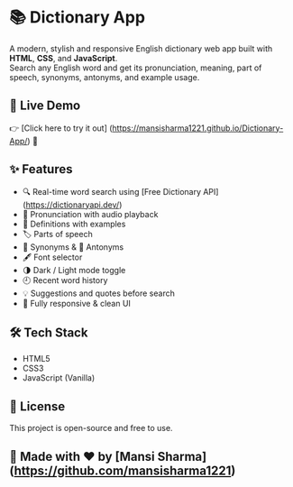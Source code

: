 # 📚 Dictionary App

A modern, stylish and responsive English dictionary web app built with **HTML**, **CSS**, and **JavaScript**.  
Search any English word and get its pronunciation, meaning, part of speech, synonyms, antonyms, and example usage.

## 🔗 Live Demo  
👉 [Click here to try it out] (https://mansisharma1221.github.io/Dictionary-App/) 🚀

## ✨ Features
- 🔍 Real-time word search using [Free Dictionary API] (https://dictionaryapi.dev/)
- 📢 Pronunciation with audio playback
- 🧠 Definitions with examples
- 🏷️ Parts of speech
- 🌟 Synonyms & 🚫 Antonyms
- 🖋 Font selector
- 🌗 Dark / Light mode toggle
- 🕘 Recent word history
- 💡 Suggestions and quotes before search
- 📱 Fully responsive & clean UI

## 🛠️ Tech Stack
- HTML5
- CSS3
- JavaScript (Vanilla)

## 📜 License
This project is open-source and free to use.

## 🙌 Made with ❤️ by [Mansi Sharma] (https://github.com/mansisharma1221)

